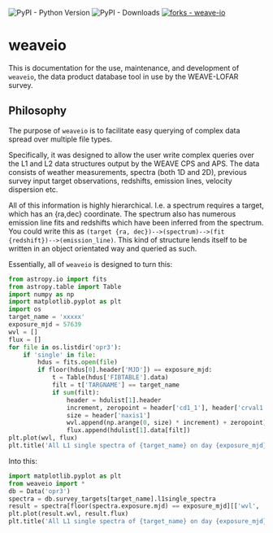 ![PyPI - Python Version](https://img.shields.io/pypi/pyversions/weaveio)
![PyPI - Downloads](https://img.shields.io/pypi/dw/weaveio)
[![forks - weave-io](https://img.shields.io/github/forks/philastrophist/weave-io?style=social)](https://github.com/philastrophist/weave-io)

# weaveio
This is documentation for the use, maintenance, and development of `weaveio`, the data product database tool in use by the WEAVE-LOFAR survey.

## Philosophy
The purpose of `weaveio` is to facilitate easy querying of complex data spread over multiple file types. 

Specifically, it was designed to allow the user write complex queries over the L1 and L2 data structures output by the WEAVE CPS and APS. 
The data consists of weather measurements, spectra (both 1D and 2D), previous survey input target observations, redshifts, emission lines, velocity dispersion etc.

All of this information is highly hierarchical. I.e. a spectrum requires a target, which has an {ra,dec} coordinate. 
The spectrum also has numerous emission line fits and redshifts which have been inferred from the spectrum.
You could write this as `(target {ra, dec})-->(spectrum)-->(fit {redshift})-->(emission_line)`. 
This kind of structure lends itself to be written in an object orientated way and queried as such.

Essentially, all of `weaveio` is designed to turn this:

```python linenums="1"
from astropy.io import fits
from astropy.table import Table
import numpy as np
import matplotlib.pyplot as plt
import os
target_name = 'xxxxx'
exposure_mjd = 57639
wvl = []
flux = []
for file in os.listdir('opr3'):
    if 'single' in file:
        hdus = fits.open(file)
        if floor(hdus[0].header['MJD']) == exposure_mjd:
            t = Table(hdus['FIBTABLE'].data)
            filt = t['TARGNAME'] == target_name
            if sum(filt):
                header = hdulist[1].header
                increment, zeropoint = header['cd1_1'], header['crval1'] 
                size = header['naxis1']
                wvl.append(np.arange(0, size) * increment) + zeropoint)
                flux.append(hdulist[1].data[filt])
plt.plot(wvl, flux)
plt.title('All L1 single spectra of {target_name} on day {exposure_mjd}')
```

Into this:

```python linenums="1"
import matplotlib.pyplot as plt
from weaveio import *
db = Data('opr3')
spectra = db.survey_targets[target_name].l1single_spectra
result = spectra[floor(spectra.exposure.mjd) == exposure_mjd][['wvl', 'flux']]()
plt.plot(result.wvl, result.flux)
plt.title('All L1 single spectra of {target_name} on day {exposure_mjd}')         
```